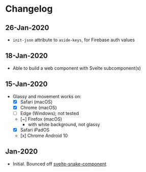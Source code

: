 # Changelog

## 26-Jan-2020

- `init-json` attribute to `aside-keys`, for Firebase auth values

## 18-Jan-2020

- Able to build a web component with Svelte subcomponent(s)

## 15-Jan-2020

- Glassy and movement works on:
  - [x] Safari (macOS)
  - [x] Chrome (macOS)
  - [ ] Edge (Windows); not tested
  - [~] Firefox (macOS)
    - with white background, not glassy
  - [x] Safari iPadOS
  - [x] Chrome Android 10

## Jan-2020

- Initial. Bounced off [svelte-snake-component](https://github.com/gogakoreli/svelte-snake-web-component)
